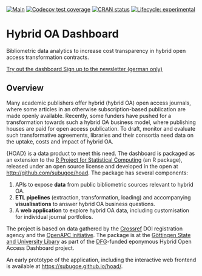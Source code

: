 <!-- badges: start -->
[![Main](https://github.com/subugoe/hoad/workflows/.github/workflows/main.yaml/badge.svg)](https://github.com/subugoe/hoad/actions)
[![Codecov test coverage](https://codecov.io/gh/subugoe/hoad/branch/master/graph/badge.svg?token=rbmMyt4C1L)](https://codecov.io/gh/subugoe/hoad)
[![CRAN status](https://www.r-pkg.org/badges/version/hoad)](https://CRAN.R-project.org/package=hoad)
[![Lifecycle: experimental](https://img.shields.io/badge/lifecycle-experimental-orange.svg)](https://www.tidyverse.org/lifecycle/#experimental)
<!-- badges: end -->

<div class="jumbotron">
  <h1>Hybrid OA Dashboard</h1>
  <p>
    Bibliometric data analytics to increase cost transparency in hybrid open access transformation contracts.
  </p>
  <p>
    <a class="btn btn-danger btn-lg" href="articles/interactive.html" role="button">
      Try out the dashboard
    </a>
    <a class="btn btn-primary btn-lg" href="newsletter.html" role="button">
      Sign up to the newsletter (german only)
    </a>
  </p>
</div>

## Overview

Many academic publishers offer hybrid (hybrid OA) open access journals, where some articles in an otherwise subscription-based publication are made openly available.
Recently, some funders have pushed for a transformation towards such a hybrid OA business model, where publishing houses are paid for open access publication.
To draft, monitor and evaluate such transformative agreements, libraries and their consortia need data on the uptake, costs and impact of hybrid OA.

{HOAD} is a data product to meet this need.
The dashboard is packaged as an extension to the [R Project for Statistical Computing](https://www.r-project.org) (an R package), released under an open source license and developed in the open at http://github.com/subugoe/hoad.
The package has several components:

1. APIs to expose **data** from public bibliometric sources relevant to hybrid OA.
2. **ETL pipelines** (extraction, transformation, loading) and accompanying **visualisations** to answer hybrid OA business questions.
3. A **web application** to explore hybrid OA data, including customisation for individual journal portfolios.

The project is based on data gathered by the [Crossref](http://www.crossref.org/) DOI registration agency and the [OpenAPC initiative](https://github.com/openapc).
The package is at the [Göttingen State and University Libary](https://www.sub.uni-goettingen.de/) as part of the [DFG](https://www.dfg.de)-funded eponymous Hybrid Open Access Dashboard project.

An early prototype of the application, including the interactive web frontend is available at https://subugoe.github.io/hoad/.
